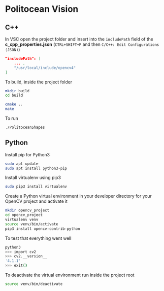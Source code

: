 # Politocean Vision

## C++

In VSC open the project folder and insert into the `includePath` field of the __c_cpp_properties.json__ (`CTRL+SHIFT+P` and then `C/C++: Edit Configurations (JSON)`)

```json
"includePath": [
    ... ,
    "/usr/local/include/opencv4"
]
```

To build, inside the project folder

```bash
mkdir build
cd build

cmake ..
make
```

To run

```bash
./PolitoceanShapes
```

## Python

Install pip for Python3

```bash
sudo apt update
sudo apt install python3-pip
```

Install virtualenv using pip3

```bash
sudo pip3 install virtualenv
```

Create a Python virtual environment in your developer directory for your OpenCV project and activate it

```bash
mkdir opencv_project
cd opencv_project
virtualenv venv
source venv/bin/activate
pip3 install opencv-contrib-python
```

To test that everything went well

```bash
python3
>>> import cv2
>>> cv2.__version__
'4.1.1'
>>> exit()
```

To deactivate the virtual environment run inside the project root

```bash
source venv/bin/deactivate
```
